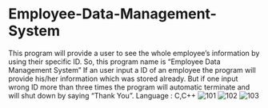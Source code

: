 # Employee-Data-Management-System
This program will provide a user to see the whole employee’s information by using their specific ID. So, this program name is “Employee Data Management System” If an user input a ID of an employee the program will provide his/her information which was stored already. But if one input wrong ID more than three times the program will automatic terminate and will shut down by saying “Thank You”.
Language : C,C++
![101](https://user-images.githubusercontent.com/63194530/122174461-9255ff80-cea4-11eb-982f-df459cade613.png)
![102](https://user-images.githubusercontent.com/63194530/122174473-93872c80-cea4-11eb-9a0d-bcaa66b92cdc.png)
![103](https://user-images.githubusercontent.com/63194530/122174475-941fc300-cea4-11eb-92df-37d676ed1ba2.png)
